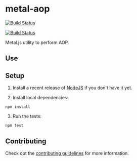 # metal-aop

[![Build Status](https://travis-ci.org/metal/metal-aop.svg?branch=master)](https://travis-ci.org/metal/metal-aop)

[![Build Status](https://saucelabs.com/browser-matrix/metal-aop.svg)](#)

Metal.js utility to perform AOP.

## Use

## Setup

1. Install a recent release of [NodeJS](https://nodejs.org/en/download/) if you
don't have it yet.

2. Install local dependencies:

  ```
  npm install
  ```

3. Run the tests:

  ```
  npm test
  ```

## Contributing

Check out the [contributing guidelines](https://github.com/metal/metal-plugins/blob/master/CONTRIBUTING.md) for more information.

